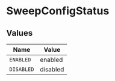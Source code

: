 # SweepConfigStatus


## Values

| Name       | Value      |
| ---------- | ---------- |
| `ENABLED`  | enabled    |
| `DISABLED` | disabled   |